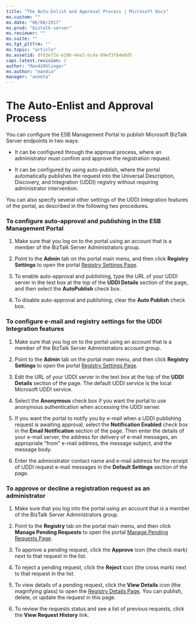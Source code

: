 ```yaml
---
title: "The Auto-Enlist and Approval Process | Microsoft Docs"
ms.custom: ""
ms.date: "06/08/2017"
ms.prod: "biztalk-server"
ms.reviewer: ""
ms.suite: ""
ms.tgt_pltfrm: ""
ms.topic: "article"
ms.assetid: dfd3e72e-e28b-4ee3-bc4a-89ef3f64e6d5
caps.latest.revision: 2
author: "MandiOhlinger"
ms.author: "mandia"
manager: "anneta"
---
```

# The Auto-Enlist and Approval Process
You can configure the ESB Management Portal to publish Microsoft BizTalk Server endpoints in two ways:  
  
-   It can be configured through the approval process, where an administrator must confirm and approve the registration request.  
  
-   It can be configured by using auto-publish, where the portal automatically publishes the request into the Universal Description, Discovery, and Integration (UDDI) registry without requiring administrator intervention.  
  
 You can also specify several other settings of the UDDI Integration features of the portal, as described in the following two procedures.  
  
### To configure auto-approval and publishing in the ESB Management Portal  
  
1.  Make sure that you log on to the portal using an account that is a member of the BizTalk Server Administrators group.  
  
2.  Point to the **Admin** tab on the portal main menu, and then click **Registry Settings** to open the portal [Registry Settings Page](../esb-toolkit/registry-settings-page.md).  
  
3.  To enable auto-approval and publishing, type the URL of your UDDI server in the text box at the top of the **UDDI Details** section of the page, and then select the **AutoPublish** check box.  
  
4.  To disable auto-approval and publishing, clear the **Auto Publish** check box.  
  
### To configure e-mail and registry settings for the UDDI Integration features  
  
1.  Make sure that you log on to the portal using an account that is a member of the BizTalk Server Administrators account group.  
  
2.  Point to the **Admin** tab on the portal main menu, and then click **Registry Settings** to open the portal [Registry Settings Page](../esb-toolkit/registry-settings-page.md).  
  
3.  Edit the URL of your UDDI server in the text box at the top of the **UDDI Details** section of the page. The default UDDI service is the local Microsoft UDDI service.  
  
4.  Select the **Anonymous** check box if you want the portal to use anonymous authentication when accessing the UDDI server.  
  
5.  If you want the portal to notify you by e-mail when a UDDI publishing request is awaiting approval, select the **Notification Enabled** check box in the **Email Notification** section of the page. Then enter the details of your e-mail server, the address for delivery of e-mail messages, an appropriate "from" e-mail address, the message subject, and the message body.  
  
6.  Enter the administrator contact name and e-mail address for the receipt of UDDI request e-mail messages in the **Default Settings** section of the page.  
  
### To approve or decline a registration request as an administrator  
  
1.  Make sure that you log into the portal using an account that is a member of the BizTalk Server Administrators group.  
  
2.  Point to the **Registry** tab on the portal main menu, and then click **Manage Pending Requests** to open the portal [Manage Pending Requests Page](../esb-toolkit/manage-pending-requests-page.md).  
  
3.  To approve a pending request, click the **Approve** icon (the check mark) next to that request in the list.  
  
4.  To reject a pending request, click the **Reject** icon (the cross mark) next to that request in the list.  
  
5.  To view details of a pending request, click the **View Details** icon (the magnifying glass) to open the [Registry Details Page](../esb-toolkit/registry-details-page.md). You can publish, delete, or update the request in this page.  
  
6.  To review the requests status and see a list of previous requests, click the **View Request History** link.